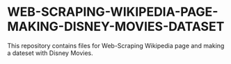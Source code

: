 # WEB-SCRAPING-WIKIPEDIA-PAGE-MAKING-DISNEY-MOVIES-DATASET
This repository contains files for Web-Scraping Wikipedia page and making a dateset with Disney Movies.
